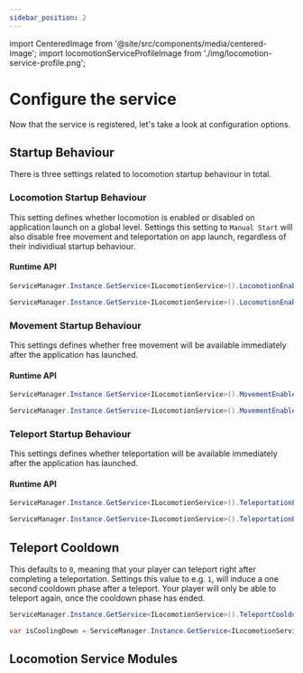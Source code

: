 ```yaml
---
sidebar_position: 2
---
```


import CenteredImage from '@site/src/components/media/centered-image';
import locomotionServiceProfileImage from './img/locomotion-service-profile.png';

# Configure the service

Now that the service is registered, let's take a look at configuration options.

<CenteredImage src={locomotionServiceProfileImage} alt="The locomotion service profile." />


## Startup Behaviour

There is three settings related to locomotion startup behaviour in total.

### Locomotion Startup Behaviour

This setting defines whether locomotion is enabled or disabled on application launch on a global level. Settings this setting to `Manual Start` will also disable free movement and teleportation on app launch, regardless of their individiual startup behaviour.

#### Runtime API

```csharp
ServiceManager.Instance.GetService<ILocomotionService>().LocomotionEnabled = false;
```

```csharp
ServiceManager.Instance.GetService<ILocomotionService>().LocomotionEnabled = true;
```

### Movement Startup Behaviour

This settings defines whether free movement will be available immediately after the application has launched.

#### Runtime API

```csharp
ServiceManager.Instance.GetService<ILocomotionService>().MovementEnabled = false;
```

```csharp
ServiceManager.Instance.GetService<ILocomotionService>().MovementEnabled = true;
```

### Teleport Startup Behaviour

This settings defines whether teleportation will be available immediately after the application has launched.

#### Runtime API

```csharp
ServiceManager.Instance.GetService<ILocomotionService>().TeleportationEnabled = false;
```

```csharp
ServiceManager.Instance.GetService<ILocomotionService>().TeleportationEnabled = true;
```

## Teleport Cooldown

This defaults to `0`, meaning that your player can teleport right after completing a teleportation. Settings this value to e.g. `1`, will induce a one second cooldown phase after a teleport. Your player will only be able to teleport again, once the cooldown phase has ended.

```csharp
ServiceManager.Instance.GetService<ILocomotionService>().TeleportCooldownDuration = 1f;
```

```csharp
var isCoolingDown = ServiceManager.Instance.GetService<ILocomotionService>().IsTeleportCoolingDown;
```

## Locomotion Service Modules